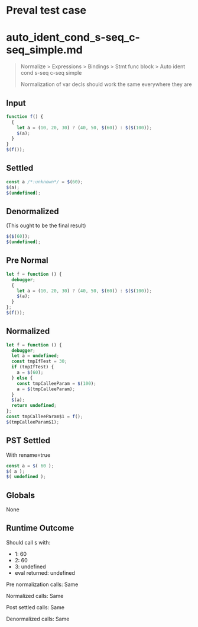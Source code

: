 # Preval test case

# auto_ident_cond_s-seq_c-seq_simple.md

> Normalize > Expressions > Bindings > Stmt func block > Auto ident cond s-seq c-seq simple
>
> Normalization of var decls should work the same everywhere they are

## Input

`````js filename=intro
function f() {
  {
    let a = (10, 20, 30) ? (40, 50, $(60)) : $($(100));
    $(a);
  }
}
$(f());
`````

## Settled


`````js filename=intro
const a /*:unknown*/ = $(60);
$(a);
$(undefined);
`````

## Denormalized
(This ought to be the final result)

`````js filename=intro
$($(60));
$(undefined);
`````

## Pre Normal


`````js filename=intro
let f = function () {
  debugger;
  {
    let a = (10, 20, 30) ? (40, 50, $(60)) : $($(100));
    $(a);
  }
};
$(f());
`````

## Normalized


`````js filename=intro
let f = function () {
  debugger;
  let a = undefined;
  const tmpIfTest = 30;
  if (tmpIfTest) {
    a = $(60);
  } else {
    const tmpCalleeParam = $(100);
    a = $(tmpCalleeParam);
  }
  $(a);
  return undefined;
};
const tmpCalleeParam$1 = f();
$(tmpCalleeParam$1);
`````

## PST Settled
With rename=true

`````js filename=intro
const a = $( 60 );
$( a );
$( undefined );
`````

## Globals

None

## Runtime Outcome

Should call `$` with:
 - 1: 60
 - 2: 60
 - 3: undefined
 - eval returned: undefined

Pre normalization calls: Same

Normalized calls: Same

Post settled calls: Same

Denormalized calls: Same
